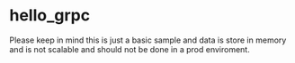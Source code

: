 # hello_grpc

Please keep in mind this is just a basic sample and data is store in memory and is not scalable and should not be done in a prod enviroment. 
